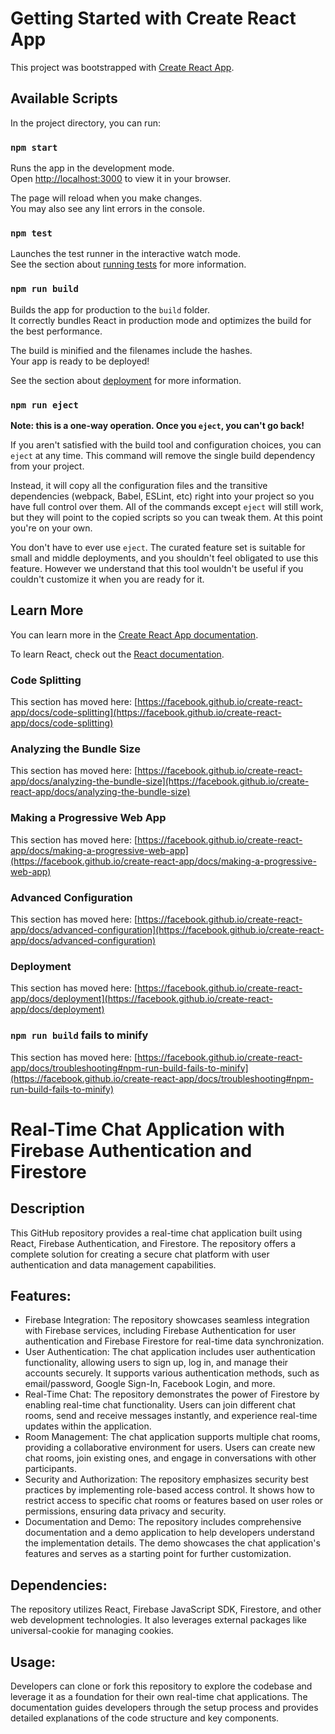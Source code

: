 # Getting Started with Create React App

This project was bootstrapped with [Create React App](https://github.com/facebook/create-react-app).

## Available Scripts

In the project directory, you can run:

### `npm start`

Runs the app in the development mode.\
Open [http://localhost:3000](http://localhost:3000) to view it in your browser.

The page will reload when you make changes.\
You may also see any lint errors in the console.

### `npm test`

Launches the test runner in the interactive watch mode.\
See the section about [running tests](https://facebook.github.io/create-react-app/docs/running-tests) for more information.

### `npm run build`

Builds the app for production to the `build` folder.\
It correctly bundles React in production mode and optimizes the build for the best performance.

The build is minified and the filenames include the hashes.\
Your app is ready to be deployed!

See the section about [deployment](https://facebook.github.io/create-react-app/docs/deployment) for more information.

### `npm run eject`

**Note: this is a one-way operation. Once you `eject`, you can't go back!**

If you aren't satisfied with the build tool and configuration choices, you can `eject` at any time. This command will remove the single build dependency from your project.

Instead, it will copy all the configuration files and the transitive dependencies (webpack, Babel, ESLint, etc) right into your project so you have full control over them. All of the commands except `eject` will still work, but they will point to the copied scripts so you can tweak them. At this point you're on your own.

You don't have to ever use `eject`. The curated feature set is suitable for small and middle deployments, and you shouldn't feel obligated to use this feature. However we understand that this tool wouldn't be useful if you couldn't customize it when you are ready for it.

## Learn More

You can learn more in the [Create React App documentation](https://facebook.github.io/create-react-app/docs/getting-started).

To learn React, check out the [React documentation](https://reactjs.org/).

### Code Splitting

This section has moved here: [https://facebook.github.io/create-react-app/docs/code-splitting](https://facebook.github.io/create-react-app/docs/code-splitting)

### Analyzing the Bundle Size

This section has moved here: [https://facebook.github.io/create-react-app/docs/analyzing-the-bundle-size](https://facebook.github.io/create-react-app/docs/analyzing-the-bundle-size)

### Making a Progressive Web App

This section has moved here: [https://facebook.github.io/create-react-app/docs/making-a-progressive-web-app](https://facebook.github.io/create-react-app/docs/making-a-progressive-web-app)

### Advanced Configuration

This section has moved here: [https://facebook.github.io/create-react-app/docs/advanced-configuration](https://facebook.github.io/create-react-app/docs/advanced-configuration)

### Deployment

This section has moved here: [https://facebook.github.io/create-react-app/docs/deployment](https://facebook.github.io/create-react-app/docs/deployment)

### `npm run build` fails to minify

This section has moved here: [https://facebook.github.io/create-react-app/docs/troubleshooting#npm-run-build-fails-to-minify](https://facebook.github.io/create-react-app/docs/troubleshooting#npm-run-build-fails-to-minify)

# Real-Time Chat Application with Firebase Authentication and Firestore
## Description
This GitHub repository provides a real-time chat application built using React, Firebase Authentication, and Firestore. The repository offers a complete solution for creating a secure chat platform with user authentication and data management capabilities.

## Features:

* Firebase Integration: The repository showcases seamless integration with Firebase services, including Firebase Authentication for user authentication and Firebase Firestore for real-time data synchronization.
* User Authentication: The chat application includes user authentication functionality, allowing users to sign up, log in, and manage their accounts securely. It supports various authentication methods, such as email/password, Google Sign-In, Facebook Login, and more.
* Real-Time Chat: The repository demonstrates the power of Firestore by enabling real-time chat functionality. Users can join different chat rooms, send and receive messages instantly, and experience real-time updates within the application.
* Room Management: The chat application supports multiple chat rooms, providing a collaborative environment for users. Users can create new chat rooms, join existing ones, and engage in conversations with other participants.
* Security and Authorization: The repository emphasizes security best practices by implementing role-based access control. It shows how to restrict access to specific chat rooms or features based on user roles or permissions, ensuring data privacy and security.
* Documentation and Demo: The repository includes comprehensive documentation and a demo application to help developers understand the implementation details. The demo showcases the chat application's features and serves as a starting point for further customization.

## Dependencies:

The repository utilizes React, Firebase JavaScript SDK, Firestore, and other web development technologies. It also leverages external packages like universal-cookie for managing cookies.

## Usage:

Developers can clone or fork this repository to explore the codebase and leverage it as a foundation for their own real-time chat applications. The documentation guides developers through the setup process and provides detailed explanations of the code structure and key components.

